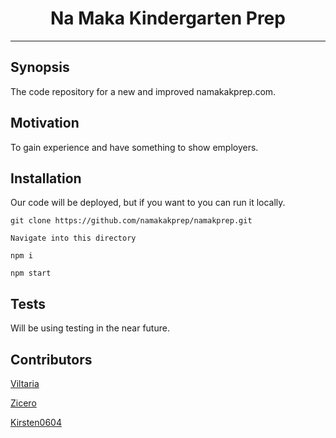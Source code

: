 <h1 align="center">Na Maka Kindergarten Prep</h1>

***

## Synopsis

The code repository for a new and improved namakakprep.com.

## Motivation

To gain experience and have something to show employers.

## Installation

Our code will be deployed, but if you want to you can run it locally.

```
git clone https://github.com/namakakprep/namakprep.git

Navigate into this directory

npm i

npm start
```

## Tests

Will be using testing in the near future.

## Contributors

[Viltaria](https://github.com/Viltaria)

[Zicero](https://github.com/Zicero)

[Kirsten0604](https://github.com/Kirsten0604)
